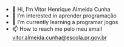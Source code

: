 - 👋 Hi, I’m  Vitor Henrique Almeida Cunha
- 👀 I’m interested in  aprender programação
- 🌱 I’m currently learning a programar jogos
- 📫 How to reach me  pelo meu email vitor.almeida.cunha@escola.pr.gov.br

<!--
Scar2022/Scar2022 is a ✨ special ✨ repository because its `README.md` (this file) appears on your GitHub profile.
You can click the Preview link to take a look at your changes.
--->
